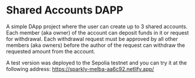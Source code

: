 # Shared Accounts DAPP

A simple DApp project where the user can create up to 3 shared accounts.
Each member (aka owner) of the account can deposit funds in it or request for withdrawal.
Each withdrawal request must be approved by all other members (aka owners) before the author of the request can withdraw the requested amount from the account.

A test version was deployed to the Sepolia testnet and you can try it at the following address: https://sparkly-melba-aa6c92.netlify.app/